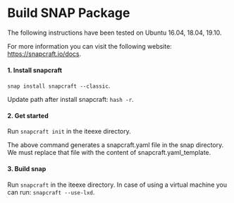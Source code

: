 # Build SNAP Package
The following instructions have been tested on Ubuntu 16.04, 18.04, 19.10.

For more information you can visit the following website: https://snapcraft.io/docs.

#### 1. Install snapcraft
```snap install snapcraft --classic```.

Update path after install snapcraft: ```hash -r```.

#### 2. Get started
Run ```snapcraft init``` in the iteexe directory.

The above command generates a snapcraft.yaml file in the snap directory. We must replace that file with the content of snapcraft.yaml_template.

#### 3. Build snap
Run ```snapcraft``` in the iteexe directory.
In case of using a virtual machine you can run: ```snapcraft --use-lxd```.






